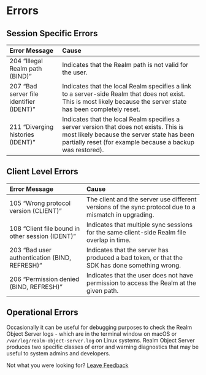 # Errors

## Session Specific Errors

| Error Message | Cause |
| :--- | :--- |
| 204 “Illegal Realm path \(BIND\)” | Indicates that the Realm path is not valid for the user. |
| 207 “Bad server file identifier \(IDENT\)” | Indicates that the local Realm specifies a link to a server-side Realm that does not exist. This is most likely because the server state has been completely reset. |
| 211 “Diverging histories \(IDENT\)” | Indicates that the local Realm specifies a server version that does not exists. This is most likely because the server state has been partially reset \(for example because a backup was restored\). |

## Client Level Errors

| Error Message | Cause |
| :--- | :--- |
| 105 “Wrong protocol version \(CLIENT\)” | The client and the server use different versions of the sync protocol due to a mismatch in upgrading. |
| 108 “Client file bound in other session \(IDENT\)” | Indicates that multiple sync sessions for the same client-side Realm file overlap in time. |
| 203 “Bad user authentication \(BIND, REFRESH\)” | Indicates that the server has produced a bad token, or that the SDK has done something wrong. |
| 206 “Permission denied \(BIND, REFRESH\)” | Indicates that the user does not have permission to access the Realm at the given path. |

## Operational Errors

Occasionally it can be useful for debugging purposes to check the Realm Object Server logs - which are in the terminal window on macOS or `/var/log/realm-object-server.log` on Linux systems. Realm Object Server produces two specific classes of error and warning diagnostics that may be useful to system admins and developers.



Not what you were looking for? [Leave Feedback](https://www.getfeedback.com/r/uO1Zl0vE)

